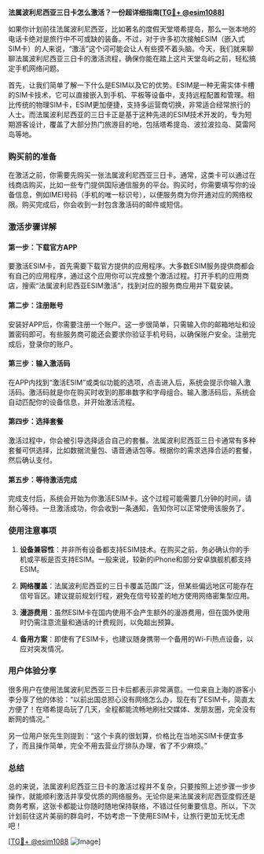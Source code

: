 **法属波利尼西亚三日卡怎么激活？一份超详细指南[[TG💪+ @esim1088](https://t.me/s/esim1088)]**

如果你计划前往法属波利尼西亚，比如著名的度假天堂塔希提岛，那么一张本地的电话卡绝对是旅行中不可或缺的装备。不过，对于许多初次接触ESIM（嵌入式SIM卡）的人来说，“激活”这个词可能会让人有些摸不着头脑。今天，我们就来聊聊法属波利尼西亚三日卡的激活流程，确保你能在踏上这片天堂岛屿之前，轻松搞定手机网络问题。

首先，让我们简单了解一下什么是ESIM以及它的优势。ESIM是一种无需实体卡槽的SIM卡技术，它可以直接嵌入到手机、平板等设备中，支持远程配置和管理。相比传统的物理SIM卡，ESIM更加便捷，支持多运营商切换，非常适合经常旅行的人士。而法属波利尼西亚的三日卡正是基于这种先进的ESIM技术开发的，专为短期游客设计，覆盖了大部分热门旅游目的地，包括塔希提岛、波拉波拉岛、莫雷阿岛等地。

### 购买前的准备

在激活之前，你需要先购买一张法属波利尼西亚三日卡。通常，这类卡可以通过在线商店购买，比如一些专门提供国际通信服务的平台。购买时，你需要填写你的设备信息，例如IMEI号码（手机的唯一标识号），以便服务商为你开通对应的网络权限。购买完成后，你会收到一封包含激活码的邮件或短信。

### 激活步骤详解

#### 第一步：下载官方APP

要激活ESIM卡，首先需要下载官方提供的应用程序。大多数ESIM服务提供商都会有自己的应用程序，通过这个应用你可以完成整个激活过程。打开手机的应用商店，搜索“法属波利尼西亚ESIM激活”，找到对应的服务商应用并下载安装。

#### 第二步：注册账号

安装好APP后，你需要注册一个账户。这一步很简单，只需输入你的邮箱地址和设置密码即可。有些服务商可能还会要求你验证手机号码，以确保账户安全。注册完成后，登录你的账户。

#### 第三步：输入激活码

在APP内找到“激活ESIM”或类似功能的选项，点击进入后，系统会提示你输入激活码。激活码就是你在购买时收到的那串数字和字母组合。输入激活码后，系统会自动匹配你的设备信息，并开始激活流程。

#### 第四步：选择套餐

激活过程中，你会被引导选择适合自己的套餐。法属波利尼西亚三日卡通常有多种套餐可供选择，比如数据流量包、语音通话包等。根据你的需求选择合适的套餐，然后确认支付。

#### 第五步：等待激活完成

完成支付后，系统会开始为你激活ESIM卡。这个过程可能需要几分钟的时间，请耐心等待。一旦激活成功，你会收到一条通知，告知你可以正常使用该服务了。

### 使用注意事项

1. **设备兼容性**：并非所有设备都支持ESIM技术。在购买之前，务必确认你的手机或平板是否支持ESIM。一般来说，较新的iPhone和部分安卓旗舰机都支持ESIM。
   
2. **网络覆盖**：法属波利尼西亚的三日卡覆盖范围广泛，但某些偏远地区可能存在信号盲区。建议提前规划行程，避免在信号较差的地方使用网络密集型应用。

3. **漫游费用**：虽然ESIM卡在国内使用不会产生额外的漫游费用，但在国外使用时仍需注意流量和通话的计费规则，以免超出预算。

4. **备用方案**：即使有了ESIM卡，也建议随身携带一个备用的Wi-Fi热点设备，以应对突发情况。

### 用户体验分享

很多用户在使用法属波利尼西亚三日卡后都表示非常满意。一位来自上海的游客小李分享了他的体验：“以前出国总担心没有网络怎么办，现在有了ESIM卡，简直太方便了！在塔希提岛玩了几天，全程都能流畅地刷社交媒体、发朋友圈，完全没有断网的情况。”

另一位用户张先生则提到：“这个卡真的很划算，价格比在当地买SIM卡便宜多了，而且操作简单，完全不用去营业厅排队办理，省了不少麻烦。”

### 总结

总的来说，法属波利尼西亚三日卡的激活过程并不复杂，只要按照上述步骤一步步操作，就能顺利激活并享受优质的网络服务。无论你是来法属波利尼西亚度假还是商务考察，这张卡都能让你随时随地保持联络，不错过任何重要信息。所以，下次计划前往这片美丽的群岛时，不妨考虑一下使用ESIM卡，让旅行更加无忧无虑吧！

[[TG💪+ @esim1088](https://t.me/s/esim1088) ![Image](https://i.postimg.cc/4NQfJmqS/Snipaste-2025-05-13-00-14-12.png)]